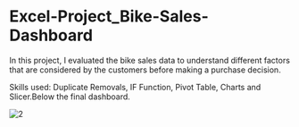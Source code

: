 # Excel-Project_Bike-Sales-Dashboard

In this project, I evaluated the bike sales data to understand different factors that are considered by the customers before making a purchase decision.

Skills used: Duplicate Removals, IF Function, Pivot Table, Charts and Slicer.Below the final dashboard.

![2](https://github.com/widyaangely/Excel-Project_Bike-Sales-Dashboard/assets/149513267/7729f5d6-b880-4f91-bfce-999083f849bc)

